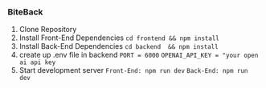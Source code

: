 ### BiteBack

1. Clone Repository
2. Install Front-End Dependencies
`cd frontend && npm install`
4. Install Back-End Dependencies
`cd backend  && npm install`
4. create up .env file in backend
`PORT = 6000`
`OPENAI_API_KEY = "your open ai api key`
5. Start development server
`Front-End: npm run dev`
`Back-End: npm run dev`
